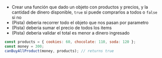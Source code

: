- Crear una función que dado un objeto con productos y precios, y la cantidad de dinero disponible, `true` si puede comprarlos a todos o `false` si no
- (Pista) deberia recorrer todo el objeto que nos pasan por parametro
- (Pista) deberia sumar el precio de todos los items
- (Pista) deberia validar el total es menor a dinero ingresado

```javascript
const products = { cookies: 60, chocolate: 110, soda: 120 };
const money = 300;
canBuyAllProduct(money, products); // returns true
```

